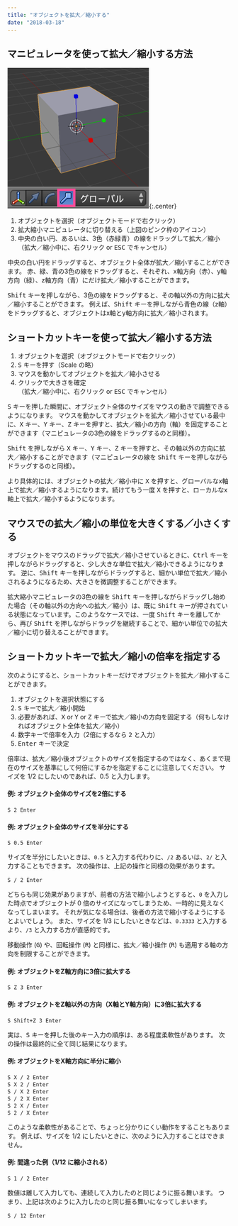 ```yaml
---
title: "オブジェクトを拡大／縮小する"
date: "2018-03-18"
---
```


マニピュレータを使って拡大／縮小する方法
----

![scale.png](scale.png){:.center}

1. オブジェクトを選択（オブジェクトモードで右クリック）
2. 拡大縮小マニピュレータに切り替える（上図のピンク枠のアイコン）
3. 中央の白い円、あるいは、3色（赤緑青）の線をドラッグして拡大／縮小<br>（拡大／縮小中に、右クリック or <kbd>ESC</kbd> でキャンセル）

中央の白い円をドラッグすると、オブジェクト全体が拡大／縮小することができます。
赤、緑、青の3色の線をドラッグすると、それぞれ、x軸方向（赤）、y軸方向（緑）、z軸方向（青）にだけ拡大／縮小することができます。

<kbd>Shift</kbd> キーを押しながら、3色の線をドラッグすると、その軸以外の方向に拡大／縮小することができます。
例えば、<kbd>Shift</kbd> キーを押しながら青色の線（z軸）をドラッグすると、オブジェクトはx軸とy軸方向に拡大／縮小されます。


ショートカットキーを使って拡大／縮小する方法
----

1. オブジェクトを選択（オブジェクトモードで右クリック）
2. <kbd>S</kbd> キーを押す（Scale の略）
3. マウスを動かしてオブジェクトを拡大／縮小させる
4. クリックで大きさを確定<br>（拡大／縮小中に、右クリック or <kbd>ESC</kbd> でキャンセル）

<kbd>S</kbd> キーを押した瞬間に、オブジェクト全体のサイズをマウスの動きで調整できるようになります。
マウスを動かしてオブジェクトを拡大／縮小させている最中に、<kbd>X</kbd> キー、<kbd>Y</kbd> キー、<kbd>Z</kbd> キーを押すと、拡大／縮小の方向（軸）を固定することができます（マニピュレータの3色の線をドラッグするのと同様）。

<kbd>Shift</kbd> を押しながら <kbd>X</kbd> キー、<kbd>Y</kbd> キー、<kbd>Z</kbd> キーを押すと、その軸以外の方向に拡大／縮小することができます（マニピュレータの線を <kbd>Shift</kbd> キーを押しながらドラッグするのと同様）。

<div class="note">
より具体的には、オブジェクトの拡大／縮小中に <kbd>X</kbd> を押すと、グローバルなx軸上で拡大／縮小するようになります。続けてもう一度 <kbd>X</kbd> を押すと、ローカルなx軸上で拡大／縮小するようになります。
</div>


マウスでの拡大／縮小の単位を大きくする／小さくする
----

オブジェクトをマウスのドラッグで拡大／縮小させているときに、<kbd>Ctrl</kbd> キーを押しながらドラッグすると、少し大きな単位で拡大／縮小できるようになります。
逆に、<kbd>Shift</kbd> キーを押しながらドラッグすると、細かい単位で拡大／縮小されるようになるため、大きさを微調整することができます。

<div class="note">
拡大縮小マニピュレータの3色の線を <kbd>Shift</kbd> キーを押しながらドラッグし始めた場合（その軸以外の方向への拡大／縮小）は、既に <kbd>Shift</kbd> キーが押されている状態になっています。このようなケースでは、一度 <kbd>Shift</kbd> キーを離してから、再び <kbd>Shift</kbd> を押しながらドラッグを継続することで、細かい単位での拡大／縮小に切り替えることができます。
</div>


ショートカットキーで拡大／縮小の倍率を指定する
----

次のようにすると、ショートカットキーだけでオブジェクトを拡大／縮小することができます。

1. オブジェクトを選択状態にする
2. <kbd>S</kbd> キーで拡大／縮小開始
3. 必要があれば、<kbd>X</kbd> or <kbd>Y</kbd> or <kbd>Z</kbd> キーで拡大／縮小の方向を固定する（何もしなければオブジェクト全体を拡大／縮小）
4. 数字キーで倍率を入力（2倍にするなら <kbd>2</kbd> と入力）
5. <kbd>Enter</kbd> キーで決定

倍率は、拡大／縮小後オブジェクトのサイズを指定するのではなく、あくまで現在のサイズを基準にして何倍にするかを指定することに注意してください。
サイズを 1/2 にしたいのであれば、0.5 と入力します。

#### 例: オブジェクト全体のサイズを2倍にする

~~~
S 2 Enter
~~~

#### 例: オブジェクト全体のサイズを半分にする

~~~
S 0.5 Enter
~~~

サイズを半分にしたいときは、`0.5` と入力する代わりに、`/2` あるいは、`2/` と入力することもできます。
次の操作は、上記の操作と同様の効果があります。

~~~
S / 2 Enter
~~~

どちらも同じ効果がありますが、前者の方法で縮小しようとすると、`0` を入力した時点でオブジェクトが 0 倍のサイズになってしまうため、一時的に見えなくなってしまいます。
それが気になる場合は、後者の方法で縮小するようにするとよいでしょう。
また、サイズを 1/3 にしたいときなどは、`0.3333` と入力するより、`/3` と入力する方が直感的です。

移動操作 (<kbd>G</kbd>) や、回転操作 (<kbd>R</kbd>) と同様に、拡大／縮小操作 (<kbd>R</kbd>) も適用する軸の方向を制限することができます。

#### 例: オブジェクトをZ軸方向に3倍に拡大する

~~~
S Z 3 Enter
~~~

#### 例: オブジェクトをZ軸以外の方向（X軸とY軸方向）に3倍に拡大する

~~~
S Shift+Z 3 Enter
~~~

実は、<kbd>S</kbd> キーを押した後のキー入力の順序は、ある程度柔軟性があります。
次の操作は最終的に全て同じ結果になります。

#### 例: オブジェクトをX軸方向に半分に縮小

~~~
S X / 2 Enter
S X 2 / Enter
S / X 2 Enter
S / 2 X Enter
S 2 X / Enter
S 2 / X Enter
~~~

このような柔軟性があることで、ちょっと分かりにくい動作をすることもあります。
例えば、サイズを 1/2 にしたいときに、次のように入力することはできません。

#### 例: 間違った例（1/12 に縮小される）

~~~
S 1 / 2 Enter
~~~

数値は離して入力しても、連続して入力したのと同じように振る舞います。
つまり、上記は次のように入力したのと同じ振る舞いになってしまいます。

~~~
S / 12 Enter
~~~

